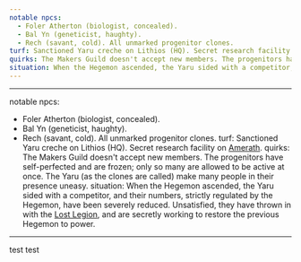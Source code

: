 ```yaml
---
notable npcs:
  - Foler Atherton (biologist, concealed).
  - Bal Yn (geneticist, haughty).
  - Rech (savant, cold). All unmarked progenitor clones.
turf: Sanctioned Yaru creche on Lithios (HQ). Secret research facility on [Amerath](Procyon/Iota/Amerath.md).
quirks: The Makers Guild doesn't accept new members. The progenitors have self-perfected and are frozen; only so many are allowed to be active at once. The Yaru (as the clones are called) make many people in their presence uneasy.
situation: When the Hegemon ascended, the Yaru sided with a competitor, and their numbers, strictly regulated by the Hegemon, have been severely reduced. Unsatisfied, they have thrown in with the [Lost Legion](Factions/Lost%20Legion.md), and are secretly working to restore the previous Hegemon to power.
---
```

---
notable npcs:
- Foler Atherton (biologist, concealed).
- Bal Yn (geneticist, haughty).
- Rech (savant, cold). All unmarked progenitor clones.
turf: Sanctioned Yaru creche on Lithios (HQ). Secret research facility on [Amerath](Procyon/Iota/Amerath.md).
quirks: The Makers Guild doesn't accept new members. The progenitors have self-perfected and are frozen; only so many are allowed to be active at once. The Yaru (as the clones are called) make many people in their presence uneasy.
situation: When the Hegemon ascended, the Yaru sided with a competitor, and their numbers, strictly regulated by the Hegemon, have been severely reduced. Unsatisfied, they have thrown in with the [Lost Legion](Factions/Lost%20Legion.md), and are secretly working to restore the previous Hegemon to power.
---

test
test 